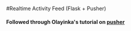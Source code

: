 #Realtime Activity Feed (Flask + Pusher)

#### Followed through Olayinka's tutorial on [pusher](https://blog.pusher.com/build-realtime-activity-feed-flask-pusher/)